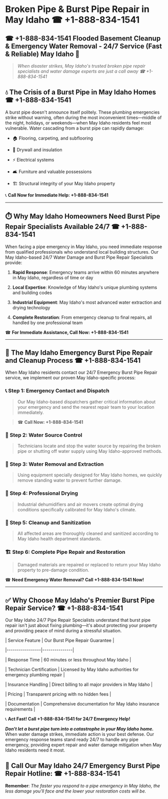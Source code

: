 # Broken Pipe & Burst Pipe Repair in May Idaho ☎ +1-888-834-1541  
## ☎ +1-888-834-1541 Flooded Basement Cleanup & Emergency Water Removal - 24/7 Service (Fast & Reliable) May Idaho 🚨  

> *When disaster strikes, May Idaho's trusted broken pipe repair specialists and water damage experts are just a call away ☎ +1-888-834-1541*  

## 💧 The Crisis of a Burst Pipe in May Idaho Homes ☎ +1-888-834-1541  

A burst pipe doesn't announce itself politely. These plumbing emergencies strike without warning, often during the most inconvenient times—middle of the night, holidays, or weekends—when May Idaho residents feel most vulnerable. Water cascading from a burst pipe can rapidly damage:  

* 🏠 Flooring, carpeting, and subflooring  
* 🧱 Drywall and insulation  
* ⚡ Electrical systems  
* 🛋️ Furniture and valuable possessions  
* 🏗️ Structural integrity of your May Idaho property  

📞 **Call Now for Immediate Help: +1-888-834-1541**  

---  

## ⏱️ Why May Idaho Homeowners Need Burst Pipe Repair Specialists Available 24/7 ☎ +1-888-834-1541  

When facing a pipe emergency in May Idaho, you need immediate response from qualified professionals who understand local building structures. Our May Idaho-based 24/7 Water Damage and Burst Pipe Repair Specialists provide:  

1. **Rapid Response**: Emergency teams arrive within 60 minutes anywhere in May Idaho, regardless of time or day  
2. **Local Expertise**: Knowledge of May Idaho's unique plumbing systems and building codes  
3. **Industrial Equipment**: May Idaho's most advanced water extraction and drying technology  
4. **Complete Restoration**: From emergency cleanup to final repairs, all handled by one professional team  

☎ **For Immediate Assistance, Call Now: +1-888-834-1541**  

---  

## 🔧 The May Idaho Emergency Burst Pipe Repair and Cleanup Process ☎ +1-888-834-1541  

When May Idaho residents contact our 24/7 Emergency Burst Pipe Repair service, we implement our proven May Idaho-specific process:  

### 📞 Step 1: Emergency Contact and Dispatch  
> Our May Idaho-based dispatchers gather critical information about your emergency and send the nearest repair team to your location immediately.  
> ☎ **Call Now: +1-888-834-1541**  

### 🚿 Step 2: Water Source Control  
> Technicians locate and stop the water source by repairing the broken pipe or shutting off water supply using May Idaho-approved methods.  

### 🌊 Step 3: Water Removal and Extraction  
> Using equipment specially designed for May Idaho homes, we quickly remove standing water to prevent further damage.  

### 💨 Step 4: Professional Drying  
> Industrial dehumidifiers and air movers create optimal drying conditions specifically calibrated for May Idaho's climate.  

### 🧼 Step 5: Cleanup and Sanitization  
> All affected areas are thoroughly cleaned and sanitized according to May Idaho health department standards.  

### 🏗️ Step 6: Complete Pipe Repair and Restoration  
> Damaged materials are repaired or replaced to return your May Idaho property to pre-damage condition.  

☎ **Need Emergency Water Removal? Call +1-888-834-1541 Now!**  

---  

## ✅ Why Choose May Idaho's Premier Burst Pipe Repair Service? ☎ +1-888-834-1541  

Our May Idaho 24/7 Pipe Repair Specialists understand that burst pipe repair isn't just about fixing plumbing—it's about protecting your property and providing peace of mind during a stressful situation.  

| Service Feature | Our Burst Pipe Repair Guarantee |  
|-----------------|---------------|  
| Response Time | 60 minutes or less throughout May Idaho |  
| Technician Certification | Licensed by May Idaho authorities for emergency plumbing repair |  
| Insurance Handling | Direct billing to all major providers in May Idaho |  
| Pricing | Transparent pricing with no hidden fees |  
| Documentation | Comprehensive documentation for May Idaho insurance requirements |  

📞 **Act Fast! Call +1-888-834-1541 for 24/7 Emergency Help!**  

***Don't let a burst pipe turn into a catastrophe in your May Idaho home.*** When water damage strikes, immediate action is your best defense. Our emergency response teams stand ready 24/7 to handle any pipe emergency, providing expert repair and water damage mitigation when May Idaho residents need it most.  

## 📱 Call Our May Idaho 24/7 Emergency Burst Pipe Repair Hotline: ☎ +1-888-834-1541  

**Remember**: *The faster you respond to a pipe emergency in May Idaho, the less damage you'll face and the lower your restoration costs will be.*